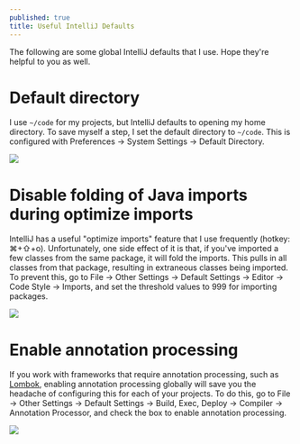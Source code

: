 ```yaml
---
published: true
title: Useful IntelliJ Defaults
---
```

The following are some global IntelliJ defaults that I use. Hope they're helpful to you as well.

# Default directory

I use `~/code` for my projects, but IntelliJ defaults to opening my home directory. To save myself a step, I set the default directory to `~/code`. This is configured with Preferences -> System Settings -> Default Directory.

![]({{site.cdn_path}}/2017/11/21/defaultOpenDir.png)

# Disable folding of Java imports during optimize imports

IntelliJ has a useful "optimize imports" feature that I use frequently (hotkey: ⌘+⇧+o). Unfortunately, one side effect of it is that, if you've imported a few classes from the same package, it will fold the imports. This pulls in all classes from that package, resulting in extraneous classes being imported. To prevent this, go to File -> Other Settings -> Default Settings -> Editor -> Code Style -> Imports, and set the threshold values to 999 for importing packages.

![]({{site.cdn_path}}/2017/11/21/optimizeImports.png)

# Enable annotation processing

If you work with frameworks that require annotation processing, such as [Lombok](https://projectlombok.org/), enabling annotation processing globally will save you the headache of configuring this for each of your projects. To do this, go to File -> Other Settings -> Default Settings -> Build, Exec, Deploy -> Compiler -> Annotation Processor, and check the box to enable annotation processing.

![]({{site.cdn_path}}/2017/11/21/annotationProcessing.png)
